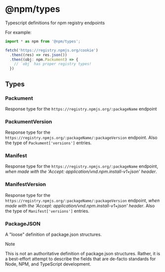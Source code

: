 # @npm/types

Typescript definitions for npm registry endpoints

For example:

```typescript
import * as npm from '@npm/types';

fetch('https://registry.npmjs.org/cookie')
  .then((res) => res.json())
  .then((obj: npm.Packument) => {
    // `obj` has proper registry types!
  })
```

## Types

### Packument
Response type for the `https://registry.npmjs.org/:packageName` endpoint

### PackumentVersion
Response type for the `https://registry.npmjs.org/:packageName/:packageVersion` endpoint.  Also the type of `Packument['versions']` entries.

### Manifest
Response type for the `https://registry.npmjs.org/:packageName` endpoint, _when made with the 'Accept: application/vnd.npm.install-v1+json' header_.

### ManifestVersion
Response type for the `https://registry.npmjs.org/:packageName/:packageVersion` endpoint, _when made with the 'Accept: application/vnd.npm.install-v1+json' header_.   Also the type of `Manifest['versions']` entries.

### PackageJSON
A "loose" definition of package.json structures.

> [!NOTE]
> This is not an authoritative definition of package.json structures.  Rather, it is a best-effort attempt to describe the fields that are de-facto standards for Node, NPM, and TypeScript development.
